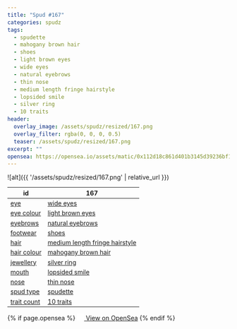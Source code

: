 ```yaml
---
title: "Spud #167"
categories: spudz
tags:
  - spudette
  - mahogany brown hair
  - shoes
  - light brown eyes
  - wide eyes
  - natural eyebrows
  - thin nose
  - medium length fringe hairstyle
  - lopsided smile
  - silver ring
  - 10 traits
header:
  overlay_image: /assets/spudz/resized/167.png
  overlay_filter: rgba(0, 0, 0, 0.5)
  teaser: /assets/spudz/resized/167.png
excerpt: ""
opensea: https://opensea.io/assets/matic/0x112d18c861d401b3145d39236bf149f01e18beed/167
---
```

![alt]({{ '/assets/spudz/resized/167.png' | relative_url }})

| id | 167 |
|-|-|
| <a href="/traits/eye/#trait-type">eye</a> | <a href="/traits/eye/wide-eyes/1/#trait">wide eyes</a> |
| <a href="/traits/eye-colour/#trait-type">eye colour</a> | <a href="/traits/eye-colour/light-brown-eyes/1/#trait">light brown eyes</a> |
| <a href="/traits/eyebrows/#trait-type">eyebrows</a> | <a href="/traits/eyebrows/natural-eyebrows/1/#trait">natural eyebrows</a> |
| <a href="/traits/footwear/#trait-type">footwear</a> | <a href="/traits/footwear/shoes/1/#trait">shoes</a> |
| <a href="/traits/hair/#trait-type">hair</a> | <a href="/traits/hair/medium-length-fringe-hairstyle/1/#trait">medium length fringe hairstyle</a> |
| <a href="/traits/hair-colour/#trait-type">hair colour</a> | <a href="/traits/hair-colour/mahogany-brown-hair/1/#trait">mahogany brown hair</a> |
| <a href="/traits/jewellery/#trait-type">jewellery</a> | <a href="/traits/jewellery/silver-ring/1/#trait">silver ring</a> |
| <a href="/traits/mouth/#trait-type">mouth</a> | <a href="/traits/mouth/lopsided-smile/1/#trait">lopsided smile</a> |
| <a href="/traits/nose/#trait-type">nose</a> | <a href="/traits/nose/thin-nose/1/#trait">thin nose</a> |
| <a href="/traits/spud-type/#trait-type">spud type</a> | <a href="/traits/spud-type/spudette/1/#trait">spudette</a> |
| <a href="/traits/trait-count/#trait-type">trait count</a> | <a href="/traits/trait-count/10-traits/1/#trait">10 traits</a> |

{% if page.opensea %}
<a href="{{page.opensea}}" class="btn btn--info" onclick="window.open(this.href, '_blank'); return false;"><img src="/assets/images/opensea.svg" width="16px"><span>  View on OpenSea</span></a>
{% endif %}
